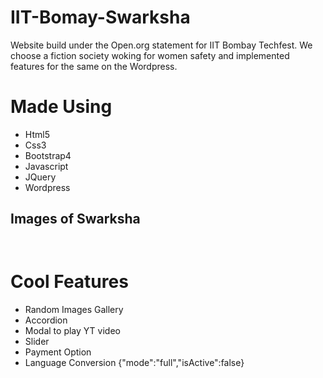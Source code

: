 # IIT-Bomay-Swarksha

Website build under the Open.org statement for IIT Bombay Techfest.
We choose a fiction society woking for women safety and implemented features for the same on the Wordpress.

# Made Using
* Html5
* Css3
* Bootstrap4
* Javascript
* JQuery
* Wordpress

## Images of Swarksha
  <p align="center">
 <img src="https://github.com/zabhitak/IIT-Bomay-Swarksha/tree/master/Screenshots/Device1.JPG" align="center" alt=""/>
</p>

  <p align="center">
 <img src="https://github.com/zabhitak/IIT-Bomay-Swarksha/tree/master/Screenshots/Capture3.PNG" align="center" alt=""/>
</p>



# Cool Features
* Random Images Gallery
* Accordion
* Modal to play YT video
* Slider
* Payment Option
* Language Conversion
{"mode":"full","isActive":false}
